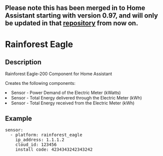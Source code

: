 ## **Please note this has been merged in to Home Assistant starting with version 0.97, and will only be updated in that [repository](https://github.com/home-assistant/home-assistant/tree/dev/homeassistant/components/rainforest_eagle) from now on.**

<h1>Rainforest Eagle</h1>
<h2>Description</h2>
Rainforest Eagle-200 Component for Home Assistant
<p>Creates the following components:
<li> Sensor - Power Demand of the Electric Meter (kWatts)</li>
<li> Sensor - Total Energy delivered through the Electric Meter (kWh)</li>
<li> Sensor - Total Energy received from the Electric Meter (kWh)</li>

<h2>Example</h2>
<pre>
sensor:
  - platform: rainforest_eagle
    ip_address: 1.1.1.2
    cloud_id: 123456
    install_code: 4234343242343242
</pre>
